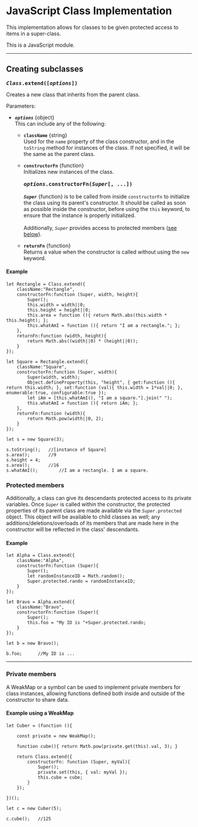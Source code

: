 # JavaScript Class Implementation

This implementation allows for classes to be given protected access to items in a super-class.

This is a JavaScript module.

---

## Creating subclasses

**<samp>*Class*.extend([*options*])</samp>**

Creates a new class that inherits from the parent class.

Parameters:
- **<code>*options*</code>** {object}  
This can include any of the following:
	
	- **<code>className</code>** {string}  
	Used for the `name` property of the class constructor, and in the `toString` method for instances of the class. If not specified, it will be the same as the parent class.
	
	- **<code>constructorFn</code>** {function}  
	Initializes new instances of the class.<br><br>
	**<samp>*options*.constructorFn(*Super*[, ...])</samp>**<br><br>
	**<code>*Super*</code>** {function} is to be called from inside `constructorFn` to initialize the class using its parent's constructor. It should be called as soon as possible inside the constructor, before using the `this` keyword, to ensure that the instance is properly initialized.<br><br>
	Additionally, <code>*Super*</code> provides access to protected members (<a href="#user-content-protected">see below</a>).
	
	- **<code>returnFn</code>** {function}  
	Returns a value when the constructor is called without using the `new` keyword.

#### Example

```
let Rectangle = Class.extend({
	className:"Rectangle",
	constructorFn:function (Super, width, height){
		Super();
		this.width = width||0;
		this.height = height||0;
		this.area = function (){ return Math.abs(this.width * this.height); };
		this.whatAmI = function (){ return "I am a rectangle."; };
	},
	returnFn:function (width, height){
		return Math.abs((width||0) * (height||0));
	}
});

let Square = Rectangle.extend({
	className:"Square",
	constructorFn:function (Super, width){
		Super(width, width);
		Object.defineProperty(this, "height", { get:function (){ return this.width; }, set:function (val){ this.width = 1*val||0; }, enumerable:true, configurable:true });
		let iAm = [this.whatAmI(), "I am a square."].join(" ");
		this.whatAmI = function (){ return iAm; };
	},
	returnFn:function (width){
		return Math.pow(width||0, 2);
	}
});

let s = new Square(3);

s.toString();	//[instance of Square]
s.area();		//9
s.height = 4;
s.area();		//16
s.whatAmI();		//I am a rectangle. I am a square.

```

### <span id="super">Protected members</span>

Additionally, a class can give its descendants protected access to its private variables. Once <code>*Super*</code> is called within the constructor, the protected properties of its parent class are made available via the <code>*Super*.protected</code> object. This object will be available to child classes as well; any additions/deletions/overloads of its members that are made here in the constructor will be reflected in the class' descendants.

#### Example

```
let Alpha = Class.extend({
	className:"Alpha",
	constructorFn:function (Super){
		Super();
		let randomInstanceID = Math.random();
		Super.protected.rando = randomInstanceID;
	}
});

let Bravo = Alpha.extend({
	className:"Bravo",
	constructorFn:function (Super){
		Super();
		this.foo = "My ID is "+Super.protected.rando;
	}
});

let b = new Bravo();

b.foo;		//My ID is ...

```


---

### Private members

A WeakMap or a symbol can be used to implement private members for class instances, allowing functions defined both inside and outside of the constructor to share data.

#### Example using a WeakMap

```
let Cuber = (function (){
	
	const private = new WeakMap();
	
	function cube(){ return Math.pow(private.get(this).val, 3); }
	
	return Class.extend({
		constructorFn: function (Super, myVal){
			Super();
			private.set(this, { val: myVal });
			this.cube = cube;
		}
	});
	
})();

let c = new Cuber(5);

c.cube();	//125
```
